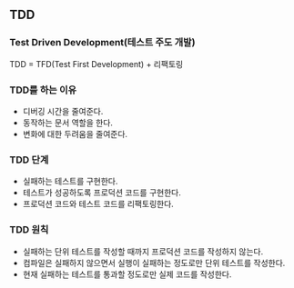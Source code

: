 ## TDD

### Test Driven Development(테스트 주도 개발)

TDD = TFD(Test First Development) + 리팩토링

### TDD를 하는 이유

* 디버깅 시간을 줄여준다.
* 동작하는 문서 역할을 한다.
* 변화에 대한 두려움을 줄여준다.

### TDD 단계

* 실패하는 테스트를 구현한다.
* 테스트가 성공하도록 프로덕션 코드를 구현한다.
* 프로덕션 코드와 테스트 코드를 리팩토링한다.

### TDD 원칙

* 실패하는 단위 테스트를 작성할 때까지 프로덕션 코드를 작성하지 않는다.
* 컴파일은 실패하지 않으면서 실행이 실패하는 정도로만 단위 테스트를 작성한다.
* 현재 실패하는 테스트를 통과할 정도로만 실제 코드를 작성한다.

